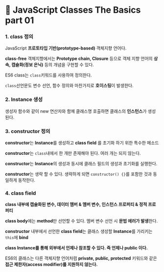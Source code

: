 # 📄 JavaScript Classes The Basics part 01

### 1. class 정의

JavaScript **프로토타입 기반\(prototype-based\)** 객체지향 언어다.

**class-free** 객체지향에서는 **Prototype chain, Closure** 등으로 객체 지향 언어의 **상속, 캡슐화\(정보 은닉\)** 등의 개념을 구현할 수 있다.

ES6 class는 `class`키워드를 사용하여 정의한다.

`class`선언문도 변수 선언, 함수 정의와 마찬가지로 **호이스팅**이 발생한다.

### 2. **Instance 생성**

생성자 함수와 같이 new 연산자와 함께 클래스명 호출하면 클래스의 **인스턴스**가 생성된다.

### 3. constructor 정의

**constructor**는 **Instance**를 생성하고 **class field** 를 초기화 하기 위한 특수한 메소드

**constructor**는 `class`내에서 한 개만 존재해야 된다. 여러 개는 되지 않는다.

**constructor**는 **Instance**의 생성과 동시에 클래스 필드의 생성과 초기화를 실행한다.

**constructor**는 생략 할 수 있다. 생략하게 되면 `constructor() {}`를 포함한 것과 동일하게 동작한다.

### 4. class field

**class 내부에 캡슐화된 변수, 데이터 멤버 & 멤버 변수, 인스턴스 프로퍼티 & 정적 프로퍼티**

**class body**에는 **method**만 선언할 수 있다. 멤버 변수 선언 시 **문법 에러가 발생**한다.

**constructor** 내부에서 선언한 **class field**는 클래스 생성할 **Instance**를 가리키는 `this`에 **bind**

**class Instance를 통해 외부에서 언제나 참조할 수 있다. 즉 언제나 public 이다.**

ES6의 클래스는 다른 객체지향 언어처럼 **private, public, protected** 키워드와 같은 **접근 제한자\(access modifier\)를 지원하지 않는다.**

